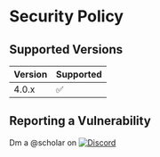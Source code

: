 # Security Policy

## Supported Versions

| Version | Supported          |
| ------- | ------------------ |
| 4.0.x   | :white_check_mark: |

## Reporting a Vulnerability

Dm a @scholar on [![Discord](https://img.shields.io/badge/chat%20on-discord-green.svg)](https://discord.gg/k37Ef6w)
